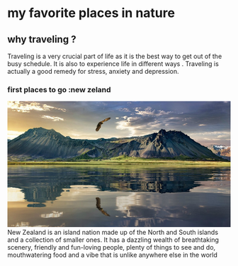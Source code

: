 # my favorite places in nature
## why traveling ?
Traveling is a very crucial part of life as it is the best way to get out of the busy schedule. It is also to experience life in different ways . Traveling is actually a good remedy for stress, anxiety and depression.

### first places to go :new zeland
<img src="1.jpg">
New Zealand is an island nation made up of the North and South islands and a collection of smaller ones. It has a dazzling wealth of breathtaking scenery, friendly and fun-loving people, plenty of things to see and do, mouthwatering food  and a vibe that is unlike anywhere else in the world
